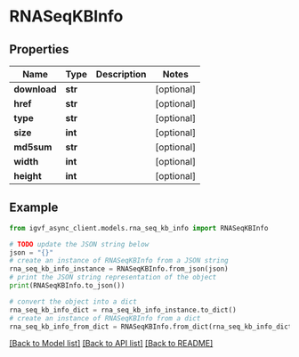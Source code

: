 # RNASeqKBInfo



## Properties

Name | Type | Description | Notes
------------ | ------------- | ------------- | -------------
**download** | **str** |  | [optional] 
**href** | **str** |  | [optional] 
**type** | **str** |  | [optional] 
**size** | **int** |  | [optional] 
**md5sum** | **str** |  | [optional] 
**width** | **int** |  | [optional] 
**height** | **int** |  | [optional] 

## Example

```python
from igvf_async_client.models.rna_seq_kb_info import RNASeqKBInfo

# TODO update the JSON string below
json = "{}"
# create an instance of RNASeqKBInfo from a JSON string
rna_seq_kb_info_instance = RNASeqKBInfo.from_json(json)
# print the JSON string representation of the object
print(RNASeqKBInfo.to_json())

# convert the object into a dict
rna_seq_kb_info_dict = rna_seq_kb_info_instance.to_dict()
# create an instance of RNASeqKBInfo from a dict
rna_seq_kb_info_from_dict = RNASeqKBInfo.from_dict(rna_seq_kb_info_dict)
```
[[Back to Model list]](../README.md#documentation-for-models) [[Back to API list]](../README.md#documentation-for-api-endpoints) [[Back to README]](../README.md)


